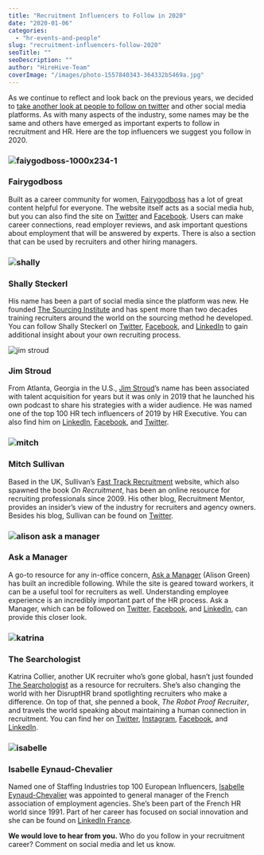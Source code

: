 ```yaml
---
title: "Recruitment Influencers to Follow in 2020"
date: "2020-01-06"
categories:
  - "hr-events-and-people"
slug: "recruitment-influencers-follow-2020"
seoTitle: ""
seoDescription: ""
author: "HireHive-Team"
coverImage: "/images/photo-1557840343-364332b5469a.jpg"
---
```


As we continue to reflect and look back on the previous years, we decided to [take another look at people to follow on twitter](https://hirehive.com/recruiting-accounts-to-follow-twitter/) and other social media platforms. As with many aspects of the industry, some names may be the same and others have emerged as important experts to follow in recruitment and HR. Here are the top influencers we suggest you follow in 2020.

### ![faiygodboss-1000x234-1](/images/faiygodboss-1000x234-1-750x176.png)

### **Fairygodboss**

Built as a career community for women, [Fairygodboss](https://fairygodboss.com/) has a lot of great content helpful for everyone. The website itself acts as a social media hub, but you can also find the site on [Twitter](https://twitter.com/fairygodboss/) and [Facebook](https://www.facebook.com/Fairygodboss/). Users can make career connections, read employer reviews, and ask important questions about employment that will be answered by experts. There is also a section that can be used by recruiters and other hiring managers.

### ![shally](/images/shally-400x400.png)

### **Shally Steckerl**

His name has been a part of social media since the platform was new. He founded [The Sourcing Institute](https://tsi-corp.com/) and has spent more than two decades training recruiters around the world on the sourcing method he developed. You can follow Shally Steckerl on [Twitter](https://twitter.com/shally?lang=en), [Facebook](https://www.facebook.com/shally.steckerl), and [LinkedIn](https://www.linkedin.com/in/shally/) to gain additional insight about your own recruiting process.

![jim stroud](/images/jim-stroud-401x400.png)

### **Jim Stroud**

From Atlanta, Georgia in the U.S., [Jim Stroud](https://blog.jimstroud.com/)’s name has been associated with talent acquisition for years but it was only in 2019 that he launched his own podcast to share his strategies with a wider audience. He was named one of the top 100 HR tech influencers of 2019 by HR Executive. You can also find him on [LinkedIn](https://www.linkedin.com/in/jimstroud/), [Facebook](https://www.facebook.com/mrjimstroud), and [Twitter](https://twitter.com/jimstroud?lang=en).

### ![mitch](/images/mitch-400x400.png)

### **Mitch Sullivan**

Based in the UK, Sullivan’s [Fast Track Recruitment](https://fasttrackrecruitment.com/) website, which also spawned the book _On Recruitment_, has been an online resource for recruiting professionals since 2009. His other blog, Recruitment Mentor, provides an insider’s view of the industry for recruiters and agency owners. Besides his blog, Sullivan can be found on [Twitter](https://twitter.com/mitchsullivan).

### ![alison ask a manager](/images/alison-ask-a-manager-400x400.png)

### **Ask a Manager**

A go-to resource for any in-office concern, [Ask a Manager](https://www.askamanager.org/) (Alison Green) has built an incredible following. While the site is geared toward workers, it can be a useful tool for recruiters as well. Understanding employee experience is an incredibly important part of the HR process. Ask a Manager, which can be followed on [Twitter](https://twitter.com/askamanager), [Facebook](https://www.facebook.com/askamanager), and [LinkedIn](https://www.linkedin.com/in/alisongreen5/), can provide this closer look.

### ![katrina](/images/katrina-400x400.png)

### **The Searchologist**

Katrina Collier, another UK recruiter who’s gone global, hasn’t just founded [The Searchologist](https://www.thesearchologist.com/) as a resource for recruiters. She’s also changing the world with her DisruptHR brand spotlighting recruiters who make a difference. On top of that, she penned a book, _The Robot Proof Recruiter_, and travels the world speaking about maintaining a human connection in recruitment. You can find her on [Twitter](https://twitter.com/KatrinaMCollier), [Instagram](https://www.instagram.com/KatrinaMCollier/), [Facebook](https://www.facebook.com/TheSearchologist), and [LinkedIn](https://www.linkedin.com/in/katrinacollier/).

### ![isabelle](/images/isabelle-400x400.png)

### **Isabelle Eynaud-Chevalier**

Named one of Staffing Industries top 100 European Influencers, [Isabelle Eynaud-Chevalier](https://www.linkedin.com/in/isabelle-eynaud-chevalier-81b3b185?originalSubdomain=fr) was appointed to general manager of the French association of employment agencies. She’s been part of the French HR world since 1991. Part of her career has focused on social innovation and she can be found on [LinkedIn France](https://www.linkedin.com/in/isabelle-eynaud-chevalier-81b3b185/?originalSubdomain=fr).

**We would love to hear from you.** Who do you follow in your recruitment career? Comment on social media and let us know.
